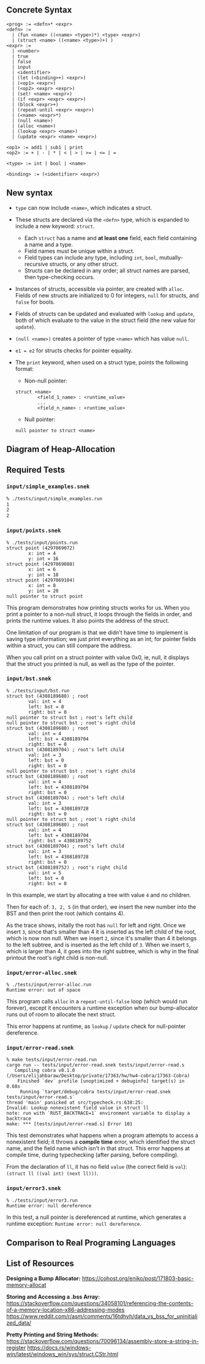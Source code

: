 ## Concrete Syntax

```
<prog> := <defn>* <expr>
<defn> := 
  | (fun <name> ((<name> <type>)*) <type> <expr>)
  | (struct <name> ((<name> <type>)+) )
<expr> :=
  | <number>
  | true
  | false
  | input
  | <identifier>
  | (let (<binding>+) <expr>)
  | (<op1> <expr>)
  | (<op2> <expr> <expr>)
  | (set! <name> <expr>)
  | (if <expr> <expr> <expr>)
  | (block <expr>+)
  | (repeat-until <expr> <expr>)
  | (<name> <expr>*)
  | (null <name>)
  | (alloc <name>)
  | (lookup <expr> <name>)
  | (update <expr> <name> <expr>)

<op1> := add1 | sub1 | print
<op2> := + | - | * | < | > | >= | <= | =

<type> := int | bool | <name>

<binding> := (<identifier> <expr>)
```

## New syntax

- `type` can now include `<name>`, which indicates a struct.
- These structs are declared via the `<defn>` type, which is expanded to include a new keyword: `struct`.
    - Each `struct` has a name and **at least one** field, each field containing a name and a type.
    - Field names must be unique within a struct.
    - Field types can include any type, including `int`, `bool`, mutually-recursive structs, or any other struct.
    - Structs can be declared in any order; all struct names are parsed, then type-checking occurs.
- Instances of structs, accessible via pointer, are created with `alloc`. Fields of new structs are initialized to 0 for integers, `null` for structs, and `false` for bools.
- Fields of structs can be updated and evaluated with `lookup` and `update`, both of which evaluate to the value in the struct field (the new value for `update`).
- `(null <name>)` creates a pointer of type `<name>` which has value `null`.
- `e1 = e2` for structs checks for pointer equality.
- The `print` keyword, when used on a struct type, points the following format:
    - Non-null pointer:

    ```
    struct <name>
            <field_1_name> : <runtime_value>
            ...
            <field_n_name> : <runtime_value>
    ```

    - Null pointer:
    ```
    null pointer to struct <name>
    ```

## Diagram of Heap-Allocation

## Required Tests

### `input/simple_examples.snek`

```bash
% ./tests/input/simple_examples.run   
1
2
2
```

### `input/points.snek`

```
% ./tests/input/points.run
struct point (4297069072)
        x: int = 4
        y: int = 16
struct point (4297069088)
        x: int = 6
        y: int = 18
struct point (4297069104)
        x: int = 8
        y: int = 20
null pointer to struct point
```

This program demonstrates how printing structs works for us. When you print a pointer to a non-null struct, it loops through the fields in order, and prints the runtime values. It also points the address of the struct.

One limitation of our program is that we didn't have time to implement is saving type information; we just print everything as an int; for pointer fields within a struct, you can still compare the address.

When you call print on a struct pointer with value 0x0, ie, null, it displays that the struct you printed is null, as well as the type of the pointer.

### `input/bst.snek`

```
% ./tests/input/bst.run
struct bst (4308189680) ; root
        val: int = 4
        left: bst = 0
        right: bst = 0
null pointer to struct bst ; root's left child
null pointer to struct bst ; root's right child
struct bst (4308189680) ; root
        val: int = 4
        left: bst = 4308189704
        right: bst = 0
struct bst (4308189704) ; root's left child
        val: int = 3
        left: bst = 0
        right: bst = 0
null pointer to struct bst ; root's right child
struct bst (4308189680) ; root
        val: int = 4
        left: bst = 4308189704
        right: bst = 0
struct bst (4308189704) ; root's left child
        val: int = 3
        left: bst = 4308189728
        right: bst = 0
null pointer to struct bst ; root's right child
struct bst (4308189680) ; root
        val: int = 4
        left: bst = 4308189704
        right: bst = 4308189752
struct bst (4308189704) ; root's left child
        val: int = 3
        left: bst = 4308189728
        right: bst = 0
struct bst (4308189752) ; root's right child
        val: int = 5
        left: bst = 0
        right: bst = 0
```

In this example, we start by allocating a tree with value `4` and no children. 

Then for each of: `3, 2, 5` (in that order), we insert the new number into the BST and then print the root (which contains 4).

As the trace shows, initally the root has `null` for left and right. Once we insert `3`, since that's smaller than 4 it is inserted as the left child of the root, which is now non null. When we insert `2`, since it's smaller than 4 it belongs to the left subtree, and is inserted as the left child of `3`. When we insert `5`, which is larger than 4, it goes into the right subtree, which is why in the final printout the root's right child is non-null.

### `input/error-alloc.snek`

```
% ./tests/input/error-alloc.run
Runtime error: out of space
```

This program calls `alloc` in a `repeat-until-false` loop (which would run forever), except it encounters a runtime exception when our bump-allocator runs out of room to allocate the next struct.

This error happens at runtime, as `lookup` / `update` check for null-pointer dereference.

### `input/error-read.snek`

```
% make tests/input/error-read.run
cargo run -- tests/input/error-read.snek tests/input/error-read.s
   Compiling cobra v0.1.0 (/Users/elijahbaraw/Desktop/private/17363/hw/hw4-cobra/17363-Cobra)
    Finished `dev` profile [unoptimized + debuginfo] target(s) in 0.68s
     Running `target/debug/cobra tests/input/error-read.snek tests/input/error-read.s`
thread 'main' panicked at src/typecheck.rs:638:25:
Invalid: Lookup nonexistent field value in struct ll
note: run with `RUST_BACKTRACE=1` environment variable to display a backtrace
make: *** [tests/input/error-read.s] Error 101
```

This test demonstrates what happens when a program attempts to access a nonexistent field; it throws a **compile time** error, which identified the struct name, and the field name which isn't in that struct. This error happens at compile time, during typechecking (after parsing, before compiling).

From the declaration of `ll`, it has no field `value` (the correct field is `val`): `(struct ll ((val int) (next ll)))`.

### `input/error3.snek`

```
% ./tests/input/error3.run
Runtime error: null dereference
```

In this test, a null pointer is dereferenced at runtime, which generates a runtime exception: `Runtime error: null dereference`.

## Comparison to Real Programing Languages

## List of Resources

**Designing a Bump Allocator:**
https://cohost.org/eniko/post/171803-basic-memory-allocat 

**Storing and Accessing a .bss Array:**
https://stackoverflow.com/questions/34058101/referencing-the-contents-of-a-memory-location-x86-addressing-modes 
https://www.reddit.com/r/asm/comments/16tdhvh/data_vs_bss_for_uninitialized_data/ 

**Pretty Printing and String Methods:**
https://stackoverflow.com/questions/70096134/assembly-store-a-string-in-register
https://docs.rs/windows-win/latest/windows_win/sys/struct.CStr.html
